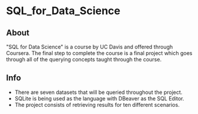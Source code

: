 # SQL_for_Data_Science
## About
"SQL for Data Science" is a course by UC Davis and offered through Coursera. The final step to complete the course is a final project which goes through all of the querying concepts taught through the course.
## Info
- There are seven datasets that will be queried throughout the project.
- SQLite is being used as the language with DBeaver as the SQL Editor.
- The project consists of retrieving results for ten different scenarios.
